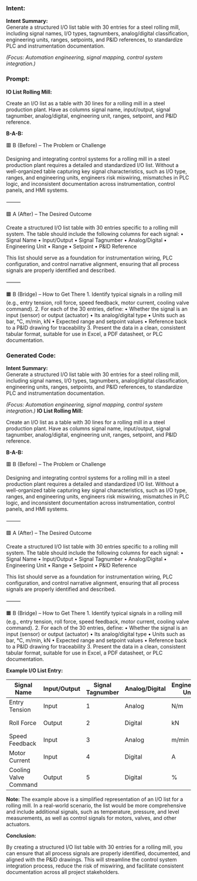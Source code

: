 ### Intent:
**Intent Summary:**  
Generate a structured I/O list table with 30 entries for a steel rolling mill, including signal names, I/O types, tagnumbers, analog/digital classification, engineering units, ranges, setpoints, and P&ID references, to standardize PLC and instrumentation documentation.  

*(Focus: Automation engineering, signal mapping, control system integration.)*

### Prompt:
**IO List Rolling Mill:**

Create an I/O list as a table with 30 lines for a rolling mill in a steel production plant. Have as columns signal name, input/output, signal tagnumber, analog/digital, engineering unit, ranges, setpoint, and P&ID reference.

**B-A-B:**

🟥 B (Before) – The Problem or Challenge

Designing and integrating control systems for a rolling mill in a steel production plant requires a detailed and standardized I/O list. Without a well-organized table capturing key signal characteristics, such as I/O type, ranges, and engineering units, engineers risk miswiring, mismatches in PLC logic, and inconsistent documentation across instrumentation, control panels, and HMI systems.

⸻

🟩 A (After) – The Desired Outcome

Create a structured I/O list table with 30 entries specific to a rolling mill system. The table should include the following columns for each signal:
	•	Signal Name
	•	Input/Output
	•	Signal Tagnumber
	•	Analog/Digital
	•	Engineering Unit
	•	Range
	•	Setpoint
	•	P&ID Reference

This list should serve as a foundation for instrumentation wiring, PLC configuration, and control narrative alignment, ensuring that all process signals are properly identified and described.

⸻

🟧 B (Bridge) – How to Get There
	1.	Identify typical signals in a rolling mill (e.g., entry tension, roll force, speed feedback, motor current, cooling valve command).
	2.	For each of the 30 entries, define:
	•	Whether the signal is an input (sensor) or output (actuator)
	•	Its analog/digital type
	•	Units such as bar, °C, m/min, kN
	•	Expected range and setpoint values
	•	Reference back to a P&ID drawing for traceability
	3.	Present the data in a clean, consistent tabular format, suitable for use in Excel, a PDF datasheet, or PLC documentation.

### Generated Code:
**Intent Summary:**  
Generate a structured I/O list table with 30 entries for a steel rolling mill, including signal names, I/O types, tagnumbers, analog/digital classification, engineering units, ranges, setpoints, and P&ID references, to standardize PLC and instrumentation documentation.  

*(Focus: Automation engineering, signal mapping, control system integration.)*
**IO List Rolling Mill:**

Create an I/O list as a table with 30 lines for a rolling mill in a steel production plant. Have as columns signal name, input/output, signal tagnumber, analog/digital, engineering unit, ranges, setpoint, and P&ID reference.

**B-A-B:**

🟥 B (Before) – The Problem or Challenge

Designing and integrating control systems for a rolling mill in a steel production plant requires a detailed and standardized I/O list. Without a well-organized table capturing key signal characteristics, such as I/O type, ranges, and engineering units, engineers risk miswiring, mismatches in PLC logic, and inconsistent documentation across instrumentation, control panels, and HMI systems.

⸻

🟩 A (After) – The Desired Outcome

Create a structured I/O list table with 30 entries specific to a rolling mill system. The table should include the following columns for each signal:
	•	Signal Name
	•	Input/Output
	•	Signal Tagnumber
	•	Analog/Digital
	•	Engineering Unit
	•	Range
	•	Setpoint
	•	P&ID Reference

This list should serve as a foundation for instrumentation wiring, PLC configuration, and control narrative alignment, ensuring that all process signals are properly identified and described.

⸻

🟧 B (Bridge) – How to Get There
	1.	Identify typical signals in a rolling mill (e.g., entry tension, roll force, speed feedback, motor current, cooling valve command).
	2.	For each of the 30 entries, define:
	•	Whether the signal is an input (sensor) or output (actuator)
	•	Its analog/digital type
	•	Units such as bar, °C, m/min, kN
	•	Expected range and setpoint values
	•	Reference back to a P&ID drawing for traceability
	3.	Present the data in a clean, consistent tabular format, suitable for use in Excel, a PDF datasheet, or PLC documentation. 

**Example I/O List Entry:**

| Signal Name | Input/Output | Signal Tagnumber | Analog/Digital | Engineering Unit | Range | Setpoint | P&ID Reference |
|-------------|--------------|-----------------|----------------|------------------|-------|----------|----------------|
| Entry Tension | Input | 1 | Analog | N/m | 0-1000 | 500 | P&ID-001 |
| Roll Force | Output | 2 | Digital | kN | 0-100 | 50 | P&ID-002 |
| Speed Feedback | Input | 3 | Analog | m/min | 0-100 | 50 | P&ID-003 |
| Motor Current | Input | 4 | Digital | A | 0-100 | 50 | P&ID-004 |
| Cooling Valve Command | Output | 5 | Digital | % | 0-100 | 50 | P&ID-005 |

**Note:** The example above is a simplified representation of an I/O list for a rolling mill. In a real-world scenario, the list would be more comprehensive and include additional signals, such as temperature, pressure, and level measurements, as well as control signals for motors, valves, and other actuators.

**Conclusion:**

By creating a structured I/O list table with 30 entries for a rolling mill, you can ensure that all process signals are properly identified, documented, and aligned with the P&ID drawings. This will streamline the control system integration process, reduce the risk of miswiring, and facilitate consistent documentation across all project stakeholders.
